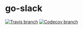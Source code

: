 # go-slack

[![Travis branch](https://img.shields.io/travis/easonlin404/go-slack/master.svg)](https://travis-ci.org/easonlin404/go-slack)
[![Codecov branch](https://img.shields.io/codecov/c/github/easonlin404/go-slack/master.svg)](https://codecov.io/gh/easonlin404/go-slack)